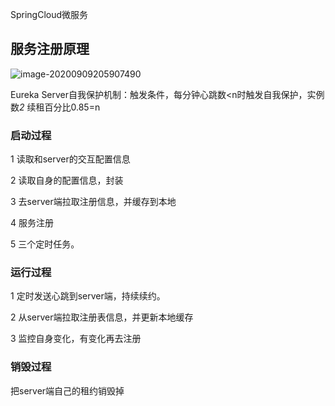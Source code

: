 SpringCloud微服务

## 服务注册原理

![image-20200909205907490](C:\Users\lihuakang\AppData\Roaming\Typora\typora-user-images\image-20200909205907490.png)

Eureka Server自我保护机制：触发条件，每分钟心跳数<n时触发自我保护，实例数*2* 续租百分比0.85=n

### 启动过程

1 读取和server的交互配置信息

2 读取自身的配置信息，封装

3 去server端拉取注册信息，并缓存到本地

4 服务注册

5 三个定时任务。

### 运行过程

1 定时发送心跳到server端，持续续约。

2 从server端拉取注册表信息，并更新本地缓存

3  监控自身变化，有变化再去注册

### 销毁过程

把server端自己的租约销毁掉


